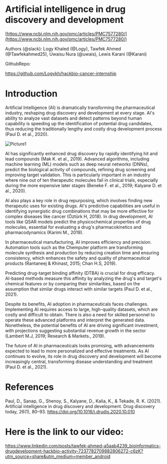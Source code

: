 # **Artificial intelligence in drug discovery and development**

[https://www.ncbi.nlm.nih.gov/pmc/articles/PMC7577280/](https://www.ncbi.nlm.nih.gov/pmc/articles/PMC7577280/)

 

Authors (@slack): Logy Khaled (@Logy), Tawfek Ahmed (@Tawfekahmed25), Uwaisu Nura (@uwais), Lewis Karani (@Karani)

 

GithubRepo:

https://github.com/Logykh/hackbio-cancer-internship

# **Introduction**

Artificial Intelligence (AI) is dramatically transforming the pharmaceutical industry, reshaping drug discovery and development at every stage. AI's ability to analyze vast datasets and detect patterns beyond human capability is speeding up the identification of potential drug candidates, thus reducing the traditionally lengthy and costly drug development process (Paul D. et al., 2020).

![Picture1](https://github.com/user-attachments/assets/8ea7418c-df79-4c2d-8f8a-f5d61a082897)


AI has significantly enhanced drug discovery by rapidly identifying hit and lead compounds (Mak K. et al., 2019). Advanced algorithms, including machine learning (ML) models such as deep neural networks (DNNs), predict the biological activity of compounds, refining drug screening and improving target validation. This is particularly important in an industry where nine out of ten therapeutic molecules fail in clinical trials, especially during the more expensive later stages (Beneke F. et al., 2019; Kalyane D. et al., 2020).

AI also plays a key role in drug repurposing, which involves finding new therapeutic uses for existing drugs. AI's predictive capabilities are useful in identifying synergistic drug combinations that may be more effective for complex diseases like cancer (Öztürk H, 2018). In drug development, AI tools like QSAR models predict the physicochemical properties of drug molecules, essential for evaluating a drug's pharmacokinetics and pharmacodynamics (Karimi M., 2019).

In pharmaceutical manufacturing, AI improves efficiency and precision. Automation tools such as the Chemputer platform are transforming molecule synthesis and production by reducing creation time and ensuring consistency, which enhances the safety and quality of pharmaceutical products (Rantaneej & Khinast, 2015; Chan H.S, 2019).

Predicting drug-target binding affinity (DTBA) is crucial for drug efficacy. AI-based methods measure this affinity by analyzing the drug's and target's chemical features or by comparing their similarities, based on the assumption that similar drugs interact with similar targets (Paul D. et al., 2021).

Despite its benefits, AI adoption in pharmaceuticals faces challenges. Implementing AI requires access to large, high-quality datasets, which are costly and difficult to obtain. There is also a need for skilled personnel to operate these advanced platforms and interpret the generated data. Nonetheless, the potential benefits of AI are driving significant investment, with projections suggesting substantial revenue growth in the sector (Lambert M.J, 2019; Research & Markets., 2019).

The future of AI in pharmaceuticals looks promising, with advancements expected to lead to more personalized and effective treatments. As AI continues to evolve, its role in drug discovery and development will become increasingly central, transforming disease understanding and treatment (Paul D. et al., 2021).

# **References**

Paul, D., Sanap, G., Shenoy, S., Kalyane, D., Kalia, K., & Tekade, R. K. (2021). Artificial intelligence in drug discovery and development. Drug discovery today, 26(1), 80–93. https://doi.org/10.1016/j.drudis.2020.10.010

 

 # **Here is the link to our video:**
https://www.linkedin.com/posts/tawfek-ahmed-a5aab4239_bioinformatics-drugdevelopment-hackbio-activity-7237782709882806272-c6zK?utm_source=share&utm_medium=member_android

